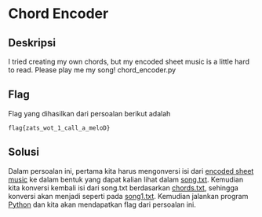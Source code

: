 # Chord Encoder

## Deskripsi
I tried creating my own chords, but my encoded sheet music is a little hard to read. Please play me my song! chord_encoder.py

## Flag
Flag yang dihasilkan dari persoalan berikut adalah 
```
flag{zats_wot_1_call_a_meloD}
```

## Solusi
Dalam persoalan ini, pertama kita harus mengonversi isi dari [encoded sheet music](https://static.tjctf.org/c29857b8d4d1b2dfe502b5053d73844a08358ae681b2af8de6829b765dc2c28e_notes.txt) ke dalam bentuk yang dapat kalian lihat dalam [song.txt](https://github.com/Bhaskaraa/Chord-Chorodo/blob/master/Chord%20Encoder/song.txt). Kemudian kita konversi kembali isi dari song.txt berdasarkan [chords.txt](https://github.com/Bhaskaraa/Chord-Chorodo/blob/master/Chord%20Encoder/chords.txt), sehingga konversi akan menjadi seperti pada [song1.txt](https://github.com/Bhaskaraa/Chord-Chorodo/blob/master/Chord%20Encoder/song1.txt). Kemudian jalankan program [Python](https://github.com/Bhaskaraa/Chord-Chorodo/blob/master/Chord%20Encoder/Chord%20Encoder.py) dan kita akan mendapatkan flag dari persoalan ini.

